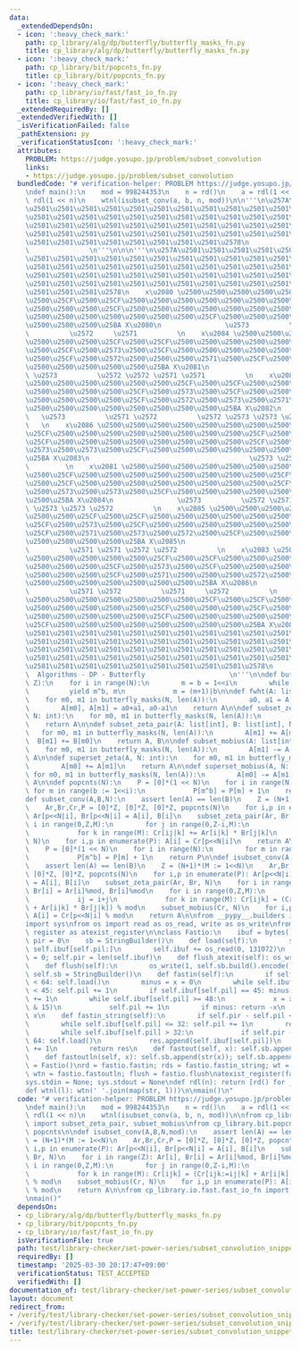```yaml
---
data:
  _extendedDependsOn:
  - icon: ':heavy_check_mark:'
    path: cp_library/alg/dp/butterfly/butterfly_masks_fn.py
    title: cp_library/alg/dp/butterfly/butterfly_masks_fn.py
  - icon: ':heavy_check_mark:'
    path: cp_library/bit/popcnts_fn.py
    title: cp_library/bit/popcnts_fn.py
  - icon: ':heavy_check_mark:'
    path: cp_library/io/fast/fast_io_fn.py
    title: cp_library/io/fast/fast_io_fn.py
  _extendedRequiredBy: []
  _extendedVerifiedWith: []
  _isVerificationFailed: false
  _pathExtension: py
  _verificationStatusIcon: ':heavy_check_mark:'
  attributes:
    PROBLEM: https://judge.yosupo.jp/problem/subset_convolution
    links:
    - https://judge.yosupo.jp/problem/subset_convolution
  bundledCode: "# verification-helper: PROBLEM https://judge.yosupo.jp/problem/subset_convolution\n\
    \ndef main():\n    mod = 998244353\n    n = rd()\n    a = rdl(1 << n)\n    b =\
    \ rdl(1 << n)\n    wtnl(isubset_conv(a, b, n, mod))\n\n'''\n\u257A\u2501\u2501\
    \u2501\u2501\u2501\u2501\u2501\u2501\u2501\u2501\u2501\u2501\u2501\u2501\u2501\
    \u2501\u2501\u2501\u2501\u2501\u2501\u2501\u2501\u2501\u2501\u2501\u2501\u2501\
    \u2501\u2501\u2501\u2501\u2501\u2501\u2501\u2501\u2501\u2501\u2501\u2501\u2501\
    \u2501\u2501\u2501\u2501\u2501\u2501\u2501\u2501\u2501\u2501\u2501\u2501\u2501\
    \u2501\u2501\u2501\u2501\u2501\u2501\u2501\u2501\u2578\n             https://kobejean.github.io/cp-library\
    \               \n'''\n\n\n'''\n\u257A\u2501\u2501\u2501\u2501\u2501\u2501\u2501\
    \u2501\u2501\u2501\u2501\u2501\u2501\u2501\u2501\u2501\u2501\u2501\u2501\u2501\
    \u2501\u2501\u2501\u2501\u2501\u2501\u2501\u2501\u2501\u2501\u2501\u2501\u2501\
    \u2501\u2501\u2501\u2501\u2501\u2501\u2501\u2501\u2501\u2501\u2501\u2501\u2501\
    \u2501\u2501\u2501\u2501\u2501\u2501\u2501\u2501\u2501\u2501\u2501\u2501\u2501\
    \u2501\u2501\u2501\u2578\n    x\u2080 \u2500\u2500\u2500\u2500\u2500\u2500\u2500\
    \u2500\u25CF\u2500\u25CF\u2500\u2500\u2500\u2500\u2500\u2500\u2500\u2500\u25CF\
    \u2500\u2500\u2500\u25CF\u2500\u2500\u2500\u2500\u2500\u2500\u2500\u2500\u25CF\
    \u2500\u2500\u2500\u2500\u2500\u2500\u2500\u25CF\u2500\u2500\u2500\u2500\u2500\
    \u2500\u2500\u2500\u25BA X\u2080\n                \u2573          \u2572 \u2571\
    \          \u2572     \u2571          \n    x\u2084 \u2500\u2500\u2500\u2500\u2500\
    \u2500\u2500\u2500\u25CF\u2500\u25CF\u2500\u2500\u2500\u2500\u2500\u2500\u2500\
    \u2500\u25CF\u2500\u2573\u2500\u25CF\u2500\u2500\u2500\u2500\u2500\u2500\u2500\
    \u2500\u25CF\u2500\u2572\u2500\u2500\u2500\u2571\u2500\u25CF\u2500\u2500\u2500\
    \u2500\u2500\u2500\u2500\u2500\u25BA X\u2081\n                           \u2573\
    \ \u2573          \u2572 \u2572 \u2571 \u2571          \n    x\u2082 \u2500\u2500\
    \u2500\u2500\u2500\u2500\u2500\u2500\u25CF\u2500\u25CF\u2500\u2500\u2500\u2500\
    \u2500\u2500\u2500\u2500\u25CF\u2500\u2573\u2500\u25CF\u2500\u2500\u2500\u2500\
    \u2500\u2500\u2500\u2500\u25CF\u2500\u2572\u2500\u2573\u2500\u2571\u2500\u25CF\
    \u2500\u2500\u2500\u2500\u2500\u2500\u2500\u2500\u25BA X\u2082\n             \
    \   \u2573          \u2571 \u2572          \u2572 \u2573 \u2573 \u2571       \
    \   \n    x\u2086 \u2500\u2500\u2500\u2500\u2500\u2500\u2500\u2500\u25CF\u2500\
    \u25CF\u2500\u2500\u2500\u2500\u2500\u2500\u2500\u2500\u25CF\u2500\u2500\u2500\
    \u25CF\u2500\u2500\u2500\u2500\u2500\u2500\u2500\u2500\u25CF\u2500\u2573\u2500\
    \u2573\u2500\u2573\u2500\u25CF\u2500\u2500\u2500\u2500\u2500\u2500\u2500\u2500\
    \u25BA X\u2083\n                                        \u2573 \u2573 \u2573 \u2573\
    \         \n    x\u2081 \u2500\u2500\u2500\u2500\u2500\u2500\u2500\u2500\u25CF\
    \u2500\u25CF\u2500\u2500\u2500\u2500\u2500\u2500\u2500\u2500\u25CF\u2500\u2500\
    \u2500\u25CF\u2500\u2500\u2500\u2500\u2500\u2500\u2500\u2500\u25CF\u2500\u2573\
    \u2500\u2573\u2500\u2573\u2500\u25CF\u2500\u2500\u2500\u2500\u2500\u2500\u2500\
    \u2500\u25BA X\u2084\n                \u2573          \u2572 \u2571          \u2571\
    \ \u2573 \u2573 \u2572          \n    x\u2085 \u2500\u2500\u2500\u2500\u2500\u2500\
    \u2500\u2500\u25CF\u2500\u25CF\u2500\u2500\u2500\u2500\u2500\u2500\u2500\u2500\
    \u25CF\u2500\u2573\u2500\u25CF\u2500\u2500\u2500\u2500\u2500\u2500\u2500\u2500\
    \u25CF\u2500\u2571\u2500\u2573\u2500\u2572\u2500\u25CF\u2500\u2500\u2500\u2500\
    \u2500\u2500\u2500\u2500\u25BA X\u2085\n                           \u2573 \u2573\
    \          \u2571 \u2571 \u2572 \u2572          \n    x\u2083 \u2500\u2500\u2500\
    \u2500\u2500\u2500\u2500\u2500\u25CF\u2500\u25CF\u2500\u2500\u2500\u2500\u2500\
    \u2500\u2500\u2500\u25CF\u2500\u2573\u2500\u25CF\u2500\u2500\u2500\u2500\u2500\
    \u2500\u2500\u2500\u25CF\u2500\u2571\u2500\u2500\u2500\u2572\u2500\u25CF\u2500\
    \u2500\u2500\u2500\u2500\u2500\u2500\u2500\u25BA X\u2086\n                \u2573\
    \          \u2571 \u2572          \u2571     \u2572          \n    x\u2087 \u2500\
    \u2500\u2500\u2500\u2500\u2500\u2500\u2500\u25CF\u2500\u25CF\u2500\u2500\u2500\
    \u2500\u2500\u2500\u2500\u2500\u25CF\u2500\u2500\u2500\u25CF\u2500\u2500\u2500\
    \u2500\u2500\u2500\u2500\u2500\u25CF\u2500\u2500\u2500\u2500\u2500\u2500\u2500\
    \u25CF\u2500\u2500\u2500\u2500\u2500\u2500\u2500\u2500\u25BA X\u2087\n\u257A\u2501\
    \u2501\u2501\u2501\u2501\u2501\u2501\u2501\u2501\u2501\u2501\u2501\u2501\u2501\
    \u2501\u2501\u2501\u2501\u2501\u2501\u2501\u2501\u2501\u2501\u2501\u2501\u2501\
    \u2501\u2501\u2501\u2501\u2501\u2501\u2501\u2501\u2501\u2501\u2501\u2501\u2501\
    \u2501\u2501\u2501\u2501\u2501\u2501\u2501\u2501\u2501\u2501\u2501\u2501\u2501\
    \u2501\u2501\u2501\u2501\u2501\u2501\u2501\u2501\u2501\u2578\n               \
    \  Algorithms - DP - Butterfly                     \n'''\n\ndef butterfly_masks(N,\
    \ Z):\n    for i in range(N):\n        m = b = 1<<i\n        while m < Z:\n  \
    \          yield m^b, m\n            m = (m+1)|b\n\ndef fwht(A: list, N: int):\n\
    \    for m0, m1 in butterfly_masks(N, len(A)):\n        a0, a1 = A[m0], A[m1]\n\
    \        A[m0], A[m1] = a0+a1, a0-a1\n    return A\n\ndef subset_zeta(A: list[int],\
    \ N: int):\n    for m0, m1 in butterfly_masks(N, len(A)):\n        A[m1] += A[m0]\n\
    \    return A\n\ndef subset_zeta_pair(A: list[int], B: list[int], N: int):\n \
    \   for m0, m1 in butterfly_masks(N, len(A)):\n        A[m1] += A[m0]\n      \
    \  B[m1] += B[m0]\n    return A, B\n\ndef subset_mobius(A: list[int], N: int):\n\
    \    for m0, m1 in butterfly_masks(N, len(A)):\n        A[m1] -= A[m0]\n    return\
    \ A\n\ndef superset_zeta(A, N: int):\n    for m0, m1 in butterfly_masks(N, len(A)):\n\
    \        A[m0] += A[m1]\n    return A\n\ndef superset_mobius(A, N: int):\n   \
    \ for m0, m1 in butterfly_masks(N, len(A)):\n        A[m0] -= A[m1]\n    return\
    \ A\n\ndef popcnts(N):\n    P = [0]*(1 << N)\n    for i in range(N):\n       \
    \ for m in range(b := 1<<i):\n            P[m^b] = P[m] + 1\n    return P\n\n\n\
    def subset_conv(A,B,N):\n    assert len(A) == len(B)\n    Z = (N+1)*(M := 1<<N)\n\
    \    Ar,Br,Cr,P = [0]*Z, [0]*Z, [0]*Z, popcnts(N)\n    for i,p in enumerate(P):\
    \ Ar[p<<N|i], Br[p<<N|i] = A[i], B[i]\n    subset_zeta_pair(Ar, Br, N)\n    for\
    \ i in range(0,Z,M):\n        for j in range(0,Z-i,M):\n            ij = i+j\n\
    \            for k in range(M): Cr[ij|k] += Ar[i|k] * Br[j|k]\n    subset_mobius(Cr,\
    \ N)\n    for i,p in enumerate(P): A[i] = Cr[p<<N|i]\n    return A\n\n\ndef popcnts(N):\n\
    \    P = [0]*(1 << N)\n    for i in range(N):\n        for m in range(b := 1<<i):\n\
    \            P[m^b] = P[m] + 1\n    return P\n\ndef isubset_conv(A,B,N,mod):\n\
    \    assert len(A) == len(B)\n    Z = (N+1)*(M := 1<<N)\n    Ar,Br,Cr,P = [0]*Z,\
    \ [0]*Z, [0]*Z, popcnts(N)\n    for i,p in enumerate(P): Ar[p<<N|i], Br[p<<N|i]\
    \ = A[i], B[i]\n    subset_zeta_pair(Ar, Br, N)\n    for i in range(Z): Ar[i],\
    \ Br[i] = Ar[i]%mod, Br[i]%mod\n    for i in range(0,Z,M):\n        for j in range(0,Z-i,M):\n\
    \            ij = i+j\n            for k in range(M): Cr[ijk] = (Cr[ijk:=ij|k]\
    \ + Ar[i|k] * Br[j|k]) % mod\n    subset_mobius(Cr, N)\n    for i,p in enumerate(P):\
    \ A[i] = Cr[p<<N|i] % mod\n    return A\n\nfrom __pypy__.builders import StringBuilder\n\
    import sys\nfrom os import read as os_read, write as os_write\nfrom atexit import\
    \ register as atexist_register\n\nclass Fastio:\n    ibuf = bytes()\n    pil =\
    \ pir = 0\n    sb = StringBuilder()\n    def load(self):\n        self.ibuf =\
    \ self.ibuf[self.pil:]\n        self.ibuf += os_read(0, 131072)\n        self.pil\
    \ = 0; self.pir = len(self.ibuf)\n    def flush_atexit(self): os_write(1, self.sb.build().encode())\n\
    \    def flush(self):\n        os_write(1, self.sb.build().encode())\n       \
    \ self.sb = StringBuilder()\n    def fastin(self):\n        if self.pir - self.pil\
    \ < 64: self.load()\n        minus = x = 0\n        while self.ibuf[self.pil]\
    \ < 45: self.pil += 1\n        if self.ibuf[self.pil] == 45: minus = 1; self.pil\
    \ += 1\n        while self.ibuf[self.pil] >= 48:\n            x = x * 10 + (self.ibuf[self.pil]\
    \ & 15)\n            self.pil += 1\n        if minus: return -x\n        return\
    \ x\n    def fastin_string(self):\n        if self.pir - self.pil < 64: self.load()\n\
    \        while self.ibuf[self.pil] <= 32: self.pil += 1\n        res = bytearray()\n\
    \        while self.ibuf[self.pil] > 32:\n            if self.pir - self.pil <\
    \ 64: self.load()\n            res.append(self.ibuf[self.pil])\n            self.pil\
    \ += 1\n        return res\n    def fastout(self, x): self.sb.append(str(x))\n\
    \    def fastoutln(self, x): self.sb.append(str(x)); self.sb.append('\\n')\nfastio\
    \ = Fastio()\nrd = fastio.fastin; rds = fastio.fastin_string; wt = fastio.fastout;\
    \ wtn = fastio.fastoutln; flush = fastio.flush\natexist_register(fastio.flush_atexit)\n\
    sys.stdin = None; sys.stdout = None\ndef rdl(n): return [rd() for _ in range(n)]\n\
    def wtnl(l): wtn(' '.join(map(str, l)))\n\nmain()\n"
  code: "# verification-helper: PROBLEM https://judge.yosupo.jp/problem/subset_convolution\n\
    \ndef main():\n    mod = 998244353\n    n = rd()\n    a = rdl(1 << n)\n    b =\
    \ rdl(1 << n)\n    wtnl(isubset_conv(a, b, n, mod))\n\nfrom cp_library.alg.dp.butterfly.butterfly_masks_fn\
    \ import subset_zeta_pair, subset_mobius\nfrom cp_library.bit.popcnts_fn import\
    \ popcnts\n\ndef isubset_conv(A,B,N,mod):\n    assert len(A) == len(B)\n    Z\
    \ = (N+1)*(M := 1<<N)\n    Ar,Br,Cr,P = [0]*Z, [0]*Z, [0]*Z, popcnts(N)\n    for\
    \ i,p in enumerate(P): Ar[p<<N|i], Br[p<<N|i] = A[i], B[i]\n    subset_zeta_pair(Ar,\
    \ Br, N)\n    for i in range(Z): Ar[i], Br[i] = Ar[i]%mod, Br[i]%mod\n    for\
    \ i in range(0,Z,M):\n        for j in range(0,Z-i,M):\n            ij = i+j\n\
    \            for k in range(M): Cr[ijk] = (Cr[ijk:=ij|k] + Ar[i|k] * Br[j|k])\
    \ % mod\n    subset_mobius(Cr, N)\n    for i,p in enumerate(P): A[i] = Cr[p<<N|i]\
    \ % mod\n    return A\n\nfrom cp_library.io.fast.fast_io_fn import rd, rdl, wtnl\n\
    \nmain()"
  dependsOn:
  - cp_library/alg/dp/butterfly/butterfly_masks_fn.py
  - cp_library/bit/popcnts_fn.py
  - cp_library/io/fast/fast_io_fn.py
  isVerificationFile: true
  path: test/library-checker/set-power-series/subset_convolution_snippet.test.py
  requiredBy: []
  timestamp: '2025-03-30 20:17:47+09:00'
  verificationStatus: TEST_ACCEPTED
  verifiedWith: []
documentation_of: test/library-checker/set-power-series/subset_convolution_snippet.test.py
layout: document
redirect_from:
- /verify/test/library-checker/set-power-series/subset_convolution_snippet.test.py
- /verify/test/library-checker/set-power-series/subset_convolution_snippet.test.py.html
title: test/library-checker/set-power-series/subset_convolution_snippet.test.py
---
```

